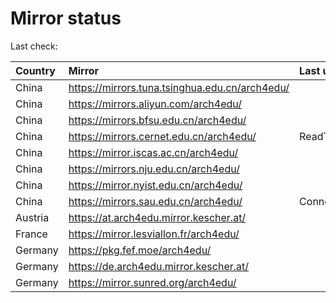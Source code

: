 <script src="./time.js"></script>
# Mirror status
Last check: <script type="text/javascript">localize(1748301759.7852526);</script>

|Country|Mirror|Last update|
|:------|:-----|:----------|
|China|https://mirrors.tuna.tsinghua.edu.cn/arch4edu/|<script type="text/javascript">localize(1748285242);</script>|
|China|https://mirrors.aliyun.com/arch4edu/|<script type="text/javascript">localize(1748285242);</script>|
|China|https://mirrors.bfsu.edu.cn/arch4edu/|<script type="text/javascript">localize(1748242105);</script>|
|China|https://mirrors.cernet.edu.cn/arch4edu/|ReadTimeout|
|China|https://mirror.iscas.ac.cn/arch4edu/|<script type="text/javascript">localize(1748285242);</script>|
|China|https://mirrors.nju.edu.cn/arch4edu/|<script type="text/javascript">localize(1748242105);</script>|
|China|https://mirror.nyist.edu.cn/arch4edu/|<script type="text/javascript">localize(1748242105);</script>|
|China|https://mirrors.sau.edu.cn/arch4edu/|ConnectionError|
|Austria|https://at.arch4edu.mirror.kescher.at/|<script type="text/javascript">localize(1748242105);</script>|
|France|https://mirror.lesviallon.fr/arch4edu/|<script type="text/javascript">localize(1748242105);</script>|
|Germany|https://pkg.fef.moe/arch4edu/|<script type="text/javascript">localize(1748242105);</script>|
|Germany|https://de.arch4edu.mirror.kescher.at/|<script type="text/javascript">localize(1748242105);</script>|
|Germany|https://mirror.sunred.org/arch4edu/|<script type="text/javascript">localize(1748242105);</script>|

<script src="./tablefilter/tablefilter.js"></script>
<script src="./table.js"></script>